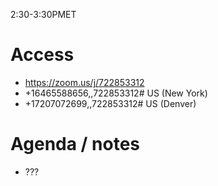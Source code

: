 2:30-3:30PMET

# Access

* https://zoom.us/j/722853312
* +16465588656,,722853312# US (New York)
* +17207072699,,722853312# US (Denver)

# Agenda / notes

* ???
